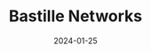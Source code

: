 ---  
layout: startup_page  
title: "Bastille Networks"  
id: "bastille.net"  
permalink: "/bastillenetworksbastille.net01252024/"  
website: "https://bastille.net"  
funding_round: "Series C"  
funding_amount: "$44M"  
investors: "Growth Equity at Goldman Sachs Asset Management, Bessemer Venture Partners"  
about: "Bastille Networks provides wireless threat intelligence technology to high-tech, banking, and intelligence sectors. Their software-defined radio and machine learning technology detects and localizes wireless threats, offering full visibility into devices within an enterprise's airspace. This allows security teams to quantify risk and mitigate potential dangers to network infrastructure."  
markets: "Cybersecurity, Wireless Security, Enterprise Security, Internet of Things, Security Software"  
hq: "Santa Cruz, California, United States"  
founded_year: "2014"  
linkedin: "https://www.linkedin.com/company/bastille-networks/"  
twitter: "https://twitter.com/bastillenet"  
instagram: ""  
facebook: "https://www.facebook.com/bastillenetworks"  
crunchbase: "https://www.crunchbase.com/organization/bastille-networks-2"  
pitchbook: "https://pitchbook.com/profiles/company/83282-86"  

date_display: "25-Jan-2024"  
date: "2024-01-25"

# SEO Optimization  
meta_title: "Bastille Networks - Series C Funding ($44M)"  
meta_description: "Bastille Networks, Bastille Networks provides wireless threat intelligence technology to high-tech, banking, and intelligence sectors. Their software-defined radio and m..."  
meta_keywords: "Bastille Networks, Cybersecurity, Wireless Security, Enterprise Security, Internet of Things, Security Software, Series C funding"  
canonical_url: "https://startup.projectstartups.com/bastillenetworksbastille.net01252024/"  
---